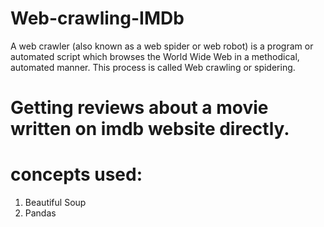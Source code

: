 # Web-crawling-IMDb
A web crawler (also known as a web spider or web robot) is a program or automated script which browses the World Wide Web in a methodical, automated manner.
This process is called Web crawling or spidering.
# Getting reviews about a movie written on imdb website directly.
# concepts used:
<ol>
  <li>
Beautiful Soup
  </li>
  <li>
    Pandas</li>
  </ol>
